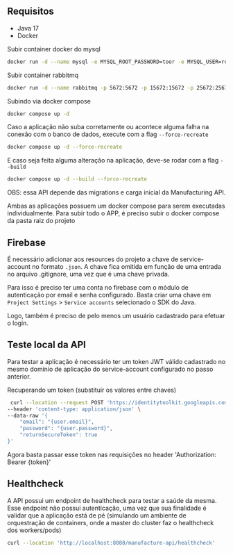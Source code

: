 ## Requisitos

- Java 17
- Docker

Subir container docker do mysql

````bash
docker run -d --name mysql -e MYSQL_ROOT_PASSWORD=toor -e MYSQL_USER=root -p 3306:3306 mysql:8.0.20 
````

Subir container rabbitmq

````bash
docker run -d --name rabbitmq -p 5672:5672 -p 15672:15672 -p 25672:25672 rabbitmq:3.8-management
````

Subindo via docker compose

````bash
docker compose up -d
````

Caso a aplicação não suba corretamente ou acontece alguma falha na conexão com o banco de dados, execute com a flag `--force-recreate`
````bash
docker compose up -d --force-recreate
````

E caso seja feita alguma alteração na aplicação, deve-se rodar com a flag `--build`
````bash
docker compose up -d --build --force-recreate
````

OBS: essa API depende das migrations e carga inicial da Manufacturing API.

Ambas as aplicações possuem um docker compose para serem executadas individualmente. Para subir todo o APP, é preciso subir o docker compose da pasta raiz do projeto

## Firebase

É necessário adicionar aos resources do projeto a chave de service-account no formato `.json`.
A chave fica omitida em função de uma entrada no arquivo .gitignore, uma vez que é uma chave privada.

Para isso é preciso ter uma conta no firebase com o módulo de autenticação por email e senha configurado.
Basta criar uma chave em `Project Settings` > `Service accounts` selecionado o SDK do Java.

Logo, também é preciso de pelo menos um usuário cadastrado para efetuar o login.

## Teste local da API

Para testar a aplicação é necessário ter um token JWT válido cadastrado no mesmo domínio de aplicação do service-account configurado no passo anterior.

Recuperando um token (substituir os valores entre chaves)
````bash
 curl --location --request POST 'https://identitytoolkit.googleapis.com/v1/accounts:signInWithPassword?key={apikey}' \
--header 'content-type: application/json' \
--data-raw '{
    "email": "{user.email}",
    "password": "{user.password}",
    "returnSecureToken": true
}'
````

Agora basta passar esse token nas requisições no header 'Authorization: Bearer {token}'

## Healthcheck

A API possui um endpoint de healthcheck para testar a saúde da mesma. Esse endpoint não possui autenticação, uma vez que sua finalidade é validar que a aplicação está de pé (simulando um ambiente de orquestração de containers, onde a master do cluster faz o healthcheck dos workers/pods)

````bash
curl --location 'http://localhost:8080/manufacture-api/healthcheck'
````
